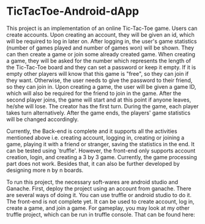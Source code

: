 # TicTacToe-Android-dApp

This project is an implementation of an online Tic-Tac-Toe game. Users can create accounts. Upon creating an account, they will be given an id, which will be required to log in later on. After logging in, the user's game statistics (number of games played and number of games won) will be shown. They can then create a game or join some already created game. When creating a game, they will be asked for the number which represents the length of the Tic-Tac-Toe board and they can set a password or keep it empty. If it is empty other players will know that this game is "free", so they can join if they want. Otherwise, the user needs to give the password to their friend, so they can join in. Upon creating a game, the user will be given a game ID, which will also be required for the friend to join in the game. After the second player joins, the game will start and at this point if anyone leaves, he/she will lose. The creator has the first turn. During the game, each player takes turn alternatively. After the game ends, the players' game statistics will be changed accordingly.

Currently, the Back-end is complete and it supports all the activities mentioned above i.e. creating account, logging in, creating or joining a game, playing it with a friend or stranger, saving the statistics in the end. It can be tested using `truffle'. However, the front-end only supports account creation, login, and creating a 3 by 3 game. Currently, the game processing part does not work. Besides that, it can also be further developed by designing more n by n boards.

To run this project, the necessary soft-wares are android studio and Ganache. First, deploy the project using an account from ganache. There are several ways of doing it. You can use truffle or android studio to do it. The front-end is not complete yet. It can be used to create account, log in, create a game, and join a game. For gameplay, you may look at my other truffle project, which can be run in truffle console. That can be found here:
